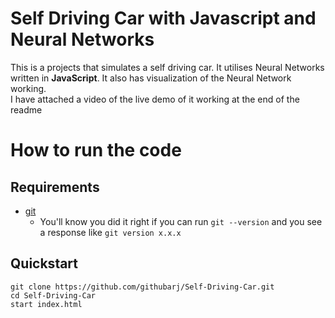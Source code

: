 # Self Driving Car with Javascript and Neural Networks

This is a projects that simulates a self driving car. It utilises Neural Networks written
in **JavaScript**. It also has visualization of the Neural Network working.  
I have attached a video of the live demo of it working at the end of the readme
# How to run the code
## Requirements

- [git](https://git-scm.com/book/en/v2/Getting-Started-Installing-Git)
  - You'll know you did it right if you can run `git --version` and you see a response like `git version x.x.x`
## Quickstart

```
git clone https://github.com/githubarj/Self-Driving-Car.git
cd Self-Driving-Car
start index.html
```
